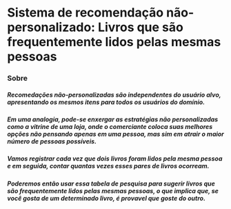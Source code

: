 # Sistema de recomendação não-personalizado: Livros que são frequentemente lidos pelas mesmas pessoas

### Sobre

##### Recomedações não-personalizadas são independentes do usuário alvo, apresentando os mesmos itens para todos os usuários do domínio.
##### Em uma analogia, pode-se enxergar as estratégias não personalizadas como a vitrine de uma loja, onde o comerciante coloca suas melhores opções não pensando apenas em uma pessoa, mas sim em atrair o maior número de pessoas possíveis.

##### Vamos registrar cada vez que dois livros foram lidos pela mesma pessoa e em seguida, contar quantas vezes esses pares de livros ocorream.
##### Poderemos então usar essa tabela de pesquisa para sugerir livros que são frequentemente lidos pelas mesmas pessoas, o que implica que, se você gosta de um determinado livro, é provavel que goste do outro.
